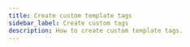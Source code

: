 ```yaml
---
title: Create custom template tags
sidebar_label: Create custom tags
description: How to create custom template tags.
---
```

